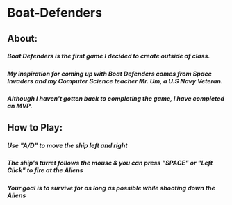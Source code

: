 # Boat-Defenders

## About:
##### Boat Defenders is the first game I decided to create outside of class.
##### My inspiration for coming up with Boat Defenders comes from *Space Invaders* and my Computer Science teacher Mr. Um, a U.S Navy Veteran.
##### Although I haven't gotten back to completing the game, I have completed an MVP.

## How to Play:
##### Use "A/D" to move the ship left and right
##### The ship's turret follows the mouse & you can press "SPACE" or "Left Click" to fire at the Aliens
##### Your goal is to survive for as long as possible while shooting down the Aliens
